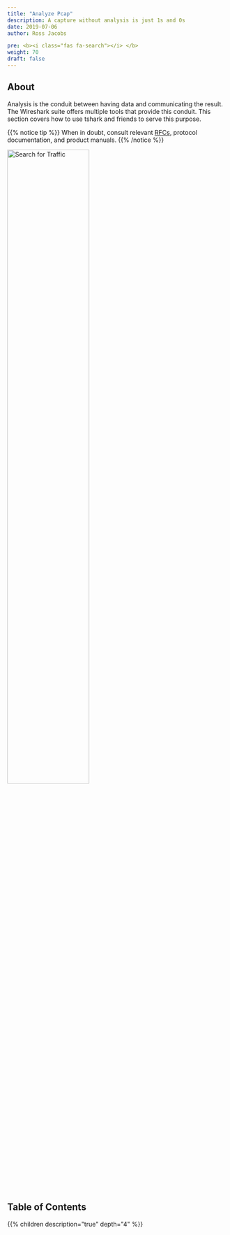 ```yaml
---
title: "Analyze Pcap"
description: A capture without analysis is just 1s and 0s
date: 2019-07-06
author: Ross Jacobs

pre: <b><i class="fas fa-search"></i> </b>
weight: 70
draft: false
---
```


## About

Analysis is the conduit between having data and communicating the result.
The Wireshark suite offers multiple tools that provide this conduit.
This section covers how to use tshark and friends to serve this purpose.

{{% notice tip %}}
When in doubt, consult relevant [RFCs](https://tools.ietf.org/rfc/index), protocol documentation, and product manuals.
{{% /notice %}}

<a href="/packet_hunting/tshark_analysis"><img src="https://www.steptwo.com.au/wp-content/uploads/kmc_fixingsearch-W.jpg" alt="Search for Traffic" style="width:61%;"></a>

## Table of Contents

{{% children description="true" depth="4" %}}
